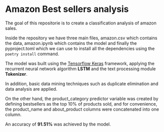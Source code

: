 # Amazon Best sellers analysis

The goal of this repositorie is to create a classification analysis of amazon sales.

Inside the repository we have three main files, amazon.csv which contains the data, amazon.ipynb which contains the model and finally the pyproject.toml which we can use to install all the dependencies using the ```poetry install``` command.

The model was built using the [Tensorflow Keras](https://keras.io/api/layers/recurrent_layers/lstm/) framework, applying the recurrent neural network algorithm **LSTM** and the text processing module **Tokenizer**.

In addition, basic data mining techniques such as duplicate elimination and data analysis are applied.

On the other hand, the product_category predictor variable was created by defining bestsellers as the top 10% of products sold, and for convenience, the product_name and about_product columns were concatenated into one column.

An accuracy of **91.51%** was achieved by the model.
